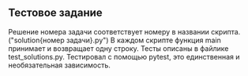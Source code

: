 ## Тестовое задание

Решение номера задачи соответствует номеру в названии скрипта.("solution{номер задачи}.py")
В каждом скрипте функция main принимает и возвращает одну строку.
Тесты описаны в файлике test_solutions.py. Тестировал с помощью pytest, это единственная и необязательная зависимость.
